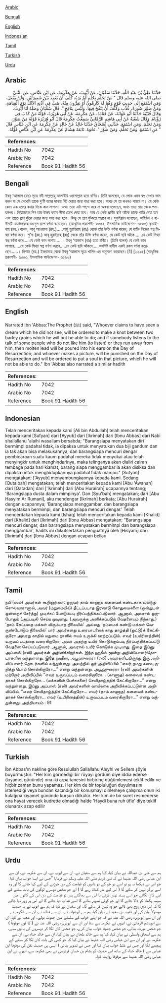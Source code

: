 [Arabic](#arabic)

[Bengali](#bengali)

[English](#english)

[Indonesian](#indonesian)

[Tamil](#tamil)

[Turkish](#turkish)

[Urdu](#urdu)

## Arabic


<div dir="rtl" lang="ar" style={{fontSize:'larger',backgroundColor:'#f8f9fa',padding:20}}>
حَدَّثَنَا عَلِيُّ بْنُ عَبْدِ اللَّهِ، حَدَّثَنَا سُفْيَانُ، عَنْ أَيُّوبَ، عَنْ عِكْرِمَةَ، عَنِ ابْنِ عَبَّاسٍ، عَنِ النَّبِيِّ صلى الله عليه وسلم قَالَ ‏"‏ مَنْ تَحَلَّمَ بِحُلُمٍ لَمْ يَرَهُ، كُلِّفَ أَنْ يَعْقِدَ بَيْنَ شَعِيرَتَيْنِ، وَلَنْ يَفْعَلَ، وَمَنِ اسْتَمَعَ إِلَى حَدِيثِ قَوْمٍ وَهُمْ لَهُ كَارِهُونَ أَوْ يَفِرُّونَ مِنْهُ، صُبَّ فِي أُذُنِهِ الآنُكُ يَوْمَ الْقِيَامَةِ، وَمَنْ صَوَّرَ صُورَةً، عُذِّبِ وَكُلِّفَ أَنْ يَنْفُخَ فِيهَا، وَلَيْسَ بِنَافِخٍ ‏"‏‏.‏ قَالَ سُفْيَانُ وَصَلَهُ لَنَا أَيُّوبُ‏.‏ وَقَالَ قُتَيْبَةُ حَدَّثَنَا أَبُو عَوَانَةَ، عَنْ قَتَادَةَ، عَنْ عِكْرِمَةَ، عَنْ أَبِي هُرَيْرَةَ، قَوْلَهُ مَنْ كَذَبَ فِي رُؤْيَاهُ‏.‏ وَقَالَ شُعْبَةُ عَنْ أَبِي هَاشِمٍ الرُّمَّانِيِّ سَمِعْتُ عِكْرِمَةَ قَالَ أَبُو هُرَيْرَةَ قَوْلَهُ مَنْ صَوَّرَ، وَمَنْ تَحَلَّمَ، وَمَنِ اسْتَمَعَ‏.‏ حَدَّثَنِي إِسْحَاقُ حَدَّثَنَا خَالِدٌ عَنْ خَالِدٍ عَنْ عِكْرِمَةَ عَنِ ابْنِ عَبَّاسٍ قَالَ ‏"‏ مَنِ اسْتَمَعَ، وَمَنْ تَحَلَّمَ، وَمَنْ صَوَّرَ ‏"‏‏.‏ نَحْوَهُ‏.‏ تَابَعَهُ هِشَامٌ عَنْ عِكْرِمَةَ عَنِ ابْنِ عَبَّاسٍ قَوْلَهُ‏.‏
</div>
<div style={{backgroundColor:'#f8f9fa',padding:20, marginBottom: 10}}><table> <thead> <tr> <th>References:</th> <th></th> </tr> </thead> <tbody><tr><td>Hadith No</td><td>7042</td></tr><tr><td>Arabic No</td><td>7042</td></tr><tr><td>Reference</td><td>Book 91 Hadith 56</td></tr></tbody></table></div>

## Bengali


<div dir="ltr" lang="bn" style={{fontSize:'larger',backgroundColor:'#f8f9fa',padding:20}}>
ইবনু ‘আব্বাস (রাঃ) সূত্রে নবী সাল্লাল্লাহু আলাইহি ওয়াসাল্লাম হতে বর্ণিত। তিনি বলেছেন, যে লোক এমন স্বপ্ন দেখার ভান করল যা সে দেখেনি তাকে দু’টি যবের দানায় গিট দেয়ার জন্য বাধ্য করা হবে। অথচ সে তা কখনও পারবে না। যে কেউ কোন এক দলের কথার দিকে কান লাগাল। অথচ তারা এটা পছন্দ করে না অথবা বলেছেন, অথচ তারা তার থেকে পলায়নপর। কিয়ামতের দিন তার উভয় কানে সীসা ঢেলে দেয়া হবে। আর যে কেউ প্রাণীর ছবি আঁকে তাকে শাস্তি দেয়া হবে এবং তাতে প্রাণ ফুঁকে দেয়ার জন্য বাধ্য করা হবে। কিন্তু সে প্রাণ ফুঁকতে পারবে না। সুফ্ইয়ান বলেছেন, আইউব এ হাদীসটি আমাদেরকে মওসুল রূপে বর্ণনা করেছেন। (আধুনিক প্রকাশনী- ৬৫৫২, ইসলামিক ফাউন্ডেশন- ৬৫৬৫) কুতাইবাহ (রহ.) বলেন, আবূ আওয়ানা (রহ.).....আবূ হুরাইরাহ (রাঃ) থেকে তাঁর উক্তি বর্ণনা করেন, যে ব্যক্তি নিজের স্বপ্ন মিথ্যা বর্ণনা করে। শু’বা (রহ.) আবূ হুরাইরাহ (রাঃ) থেকে তাঁর উক্তি বর্ণনা করেন, যে কেউ ছবি আঁকে......যে কেউ মিথ্যা স্বপ্ন বর্ণনা করে.....যে কেউ কান লাগায়.....। ইবনু ‘আব্বাস (রাঃ) হতে বর্ণিত। (তিনি বলেন) যে কেউ কান লাগাবে.....যে কেউ মিথ্যা স্বপ্ন বর্ণনা করবে.....যে কেউ ছবি আঁকবে.....অবশিষ্ট হাদীস একই রকম বর্ণনা করেছেন......। হিশাম (রহ.) ইকরামাহ থেকে ইবনু ‘আব্বাস সূত্রে খালিদ এর অনুসরণ করেছেন।[1] [২২২৫] (আধুনিক প্রকাশনী- ৬৫৫৩, ইসলামিক ফাউন্ডেশন- ৬৫৬৬)
</div>
<div style={{backgroundColor:'#f8f9fa',padding:20, marginBottom: 10}}><table> <thead> <tr> <th>References:</th> <th></th> </tr> </thead> <tbody><tr><td>Hadith No</td><td>7042</td></tr><tr><td>Arabic No</td><td>7042</td></tr><tr><td>Reference</td><td>Book 91 Hadith 56</td></tr></tbody></table></div>

## English


<div dir="ltr" lang="en" style={{fontSize:'larger',backgroundColor:'#f8f9fa',padding:20}}>
Narrated Ibn 'Abbas:The Prophet (ﷺ) said, "Whoever claims to have seen a dream which he did not see, will be ordered to make a knot between two barley grains which he will not be able to do; and if somebody listens to the talk of some people who do not like him (to listen) or they run away from him, then molten lead will be poured into his ears on the Day of Resurrection; and whoever makes a picture, will be punished on the Day of Resurrection and will be ordered to put a soul in that picture, which he will not be able to do." Ibn 'Abbas also narrated a similar hadith
</div>
<div style={{backgroundColor:'#f8f9fa',padding:20, marginBottom: 10}}><table> <thead> <tr> <th>References:</th> <th></th> </tr> </thead> <tbody><tr><td>Hadith No</td><td>7042</td></tr><tr><td>Arabic No</td><td>7042</td></tr><tr><td>Reference</td><td>Book 91 Hadith 56</td></tr></tbody></table></div>

## Indonesian


<div dir="ltr" lang="id" style={{fontSize:'larger',backgroundColor:'#f8f9fa',padding:20}}>
Telah menceritakan kepada kami [Ali bin Abdullah] telah menceritakan kepada kami [Sufyan] dari [Ayyub] dari [Ikrimah] dari [Ibnu Abbas] dari Nabi shallallahu 'alaihi wasallam bersabda; "Barangsiapa menyatakan diri bermimpi padahal tidak, ia dipaksa untuk menyatukan dua biji gandum dan ia tak akan bisa melakukannya, dan barangsiapa mencuri dengar pembicaraan suatu kaum padahal mereka tidak menyukai atau telah menyingkir untuk menghindarinya, maka telinganya akan dialiri cairan tembaga pada hari kiamat, barang siapa menggambar ia akan disiksa dan dipaksa untuk menghidupkannya padahal tidak mampu." [Sufyan] mengatakan; ['Ayyub] menyambungkannya kepada kami. Sedang [Qutaibah] mengatakan; telah menceritakan kepada kami [Abu 'Awanah] dari [Qatadah] dari ['Ikrimah] dari [Abu Hurairah] ucapannya tentang; 'Barangsiapa dusta dalam mimpinya'. Dan [Syu'bah] mengatakan; dari [Abu Hasyim Ar Rumani], aku mendengar [Ikrimah] berkata; [Abu Hurairah] dengan ucapannya; 'Barangsiapa menggambar, dan barangsiapa menyatakan bermimpi, dan barangsiapa mencuri dengar.' Telah menceritakan kepada kami [Ishaq] telah menceritakan kepada kami [Khalid] dari [Khalid] dari [Ikrimah] dari [Ibnu Abbas] mengatakan; "Barangsiapa mencuri dengar, dan barangsiapa menyatakan bermimpi dan barangsiapa menggambar', hadits ini diikutsertakan penguatnya oleh [Hisyam] dari [Ikrimah] dari [Ibnu Abbas] dengan ucapan beliau
</div>
<div style={{backgroundColor:'#f8f9fa',padding:20, marginBottom: 10}}><table> <thead> <tr> <th>References:</th> <th></th> </tr> </thead> <tbody><tr><td>Hadith No</td><td>7042</td></tr><tr><td>Arabic No</td><td>7042</td></tr><tr><td>Reference</td><td>Book 91 Hadith 56</td></tr></tbody></table></div>

## Tamil


<div dir="ltr" lang="ta" style={{fontSize:'larger',backgroundColor:'#f8f9fa',padding:20}}>
நபி (ஸல்) அவர்கள் கூறினார்கள்: ஒருவர் தாம் காணாத கனவைக் கண்டதாக வலிந்து சொல்வாரானால், அவர் (மறுமையில்) தீட்டப்படாத இரண்டு கோதுமைகளை (ஒன்றுடன் ஒன்றைச் சேர்த்து) முடிச்சுப் போடும்படி நிர்ப்பந்திக்கப்படுவார். ஆனால், அவரால் ஒருபோதும் (அப்படிச்) செய்ய முடியாது. (அவருக்கு அளிக்கப்படும் வேதனையும் நிற்காது.) ‘தாம் கேட்பதை மக்கள் விரும்பாத நிலையில்’ அல்லது ‘தம்மைக் கண்டு மக்கள் வெருண்டோடும் நிலையில்’ யார் அவர்களது உரையாடலைக் காது தாழ்த்தி (ஒட்டு)க் கேட்கிறாரோ அவரது காதில் மறுமை நாளில் ஈயம் உருக்கி ஊற்றப்படும். எவர் (உயிரினத்தின்) உருவப் படத்தை வரைகிறாரோ, அவர் அதற்கு உயிர் கொடுக்கும்படி நிர்ப்பந்திக்கப்பட்டு வேதனை செய்யப்படுவார். ஆனால், அவரால் உயிர் கொடுக்க முடியாது. இதை இப்னு அப்பாஸ் (ரலி) அவர்கள் அறிவிக்கிறார்கள். இந்த ஹதீஸ் மூன்று அறிவிப்பாளர்தொடர்களில் வந்துள்ளது. இதே ஹதீஸ், அபூஹுரைரா (ரலி) அவர்களிடமிருந்து இரு அறிவிப்பாளர் தொடர்களில் வந்துள்ளது. அவற்றில் ஓர் அறிவிப்பில் “எவர் தமது கனவு குறித்து பொய் சொல்கிறாரோ...” என்று வந்துள்ளது. அபூஹுரைரா (ரலி) அவர்களின் மற்றோர் அறிவிப்பில் “எவர் உருவப்படம் வரைகிறாரோ... (காணாத) கனவைக் கண்டதாகச் சொல்கிறரோ... (மக்களின் பேச்சுகளை) செவிதாழ்த்திக் கேட்கிறாரோ...” என்று வந்துள்ளது. இப்னு அப்பாஸ் (ரலி) அவர்களின் வாயிலாக அறிவிக்கப்பட்டுள்ள அறிவிப்பில், “எவர் செவிதாழ்த்திக் கேட்கிறாரோ... எவர் (தாம் காணாத) கனவைக் கண்டதாகச் சொல்கிறாரோ... எவர் (உயிரினத்தின்) உருவப்படம் வரைகிறாரோ...” என்று வந்துள்ளது. அத்தியாயம் : 91
</div>
<div style={{backgroundColor:'#f8f9fa',padding:20, marginBottom: 10}}><table> <thead> <tr> <th>References:</th> <th></th> </tr> </thead> <tbody><tr><td>Hadith No</td><td>7042</td></tr><tr><td>Arabic No</td><td>7042</td></tr><tr><td>Reference</td><td>Book 91 Hadith 56</td></tr></tbody></table></div>

## Turkish


<div dir="ltr" lang="tr" style={{fontSize:'larger',backgroundColor:'#f8f9fa',padding:20}}>
İbn Abbas'ın nakline göre Resulullah Sallallahu Aleyhi ve Sellem şöyle buyurmuştur: "Her kim görmediği bir rüyayı gördüm diye iddia ederse (kıyamet gününde) ona iki arpa tanesini birbirine düğümlemesi teklif edilir ve hiçbir zaman bunu yapamaz. Her kim de bir topluluğun duyulmasını istemediği veya bundan kaçındığı bir konuşmayı dinlemeye çalışırsa onun iki kulağına kıyamet gününde kurşun dökülür. Her kim de bir suret resmederse ona hayat verecek kudrette olmadığı halde 'Haydi buna ruh üfle' diye teklif olunarak azap edilir
</div>
<div style={{backgroundColor:'#f8f9fa',padding:20, marginBottom: 10}}><table> <thead> <tr> <th>References:</th> <th></th> </tr> </thead> <tbody><tr><td>Hadith No</td><td>7042</td></tr><tr><td>Arabic No</td><td>7042</td></tr><tr><td>Reference</td><td>Book 91 Hadith 56</td></tr></tbody></table></div>

## Urdu


<div dir="rtl" lang="ur" style={{fontSize:'larger',backgroundColor:'#f8f9fa',padding:20}}>
ہم سے علی بن عبداللہ نے بیان کیا، کہا ہم سے سفیان نے، ان سے ایوب نے، ان سے عکرمہ نے، ان سے ابن عباس رضی اللہ عنہما نے کہ نبی کریم صلی اللہ علیہ وسلم نے فرمایا ”جس نے ایسا خواب بیان کیا جو اس نے دیکھا نہ ہو تو اسے دو جَو کے دو دانوں کو قیامت کے دن جوڑنے کے لیے کہا جائے گا اور وہ اسے ہرگز نہیں کر سکے گا ( اس لیے مار کھاتا رہے گا ) اور جو شخص دوسرے لوگوں کی بات سننے کے لیے کان لگائے جو اسے پسند نہیں کرتے یا اس سے بھاگتے ہیں تو قیامت کے دن اس کے کانوں میں سیسہ پگھلا کر ڈالا جائے گا اور جو کوئی تصویر بنائے گا اسے عذاب دیا جائے گا اور اس پر زور دیا جائے گا کہ اس میں روح بھی ڈالے جو وہ نہیں کر سکے گا۔ اور سفیان نے کہا کہ ہم سے ایوب نے یہ حدیث موصولاً بیان کی اور قتیبہ بن سعید نے بیان کیا، ہم سے ابوعوانہ نے، ان سے قتادہ نے، ان سے عکرمہ نے اور ان سے ابوہریرہ رضی اللہ عنہ نے کہ جو اپنے خواب کے سلسلے میں جھوٹ بولے۔ اور شعبہ نے کہا، ان سے ابوہاشم الرمانی نے، انہوں نے عکرمہ سے سنا اور ان سے ابوہریرہ رضی اللہ عنہ نے ( کا قول موقوفاً ) جو شخص مورت بنائے، جو شخص جھوٹا خواب بیان کرے، جو شخص کان لگا کر دوسروں کی باتیں سنے۔ ہم سے اسحاق واسطی نے بیان کیا، کہا ہم سے خالد طحان نے بیان کیا، ان سے خالد حذاء نے، ان سے عکرمہ نے اور ان سے ابن عباس رضی اللہ عنہما نے بیان کیا کہ جو کسی کی بات کان لگا کر سننے کے پیچھے لگا اور جس نے غلط خواب بیان کیا اور جس نے تصویر بنائی ( ایسی ہی حدیث نقل کی موقوفاً ابن عباس سے ) خالد حذاء کے ساتھ اس حدیث کو ہشام بن حسان فردوسی نے بھی عکرمہ سے، انہوں نے ابن عباس رضی اللہ عنہما سے موقوفاً روایت کیا۔
</div>
<div style={{backgroundColor:'#f8f9fa',padding:20, marginBottom: 10}}><table> <thead> <tr> <th>References:</th> <th></th> </tr> </thead> <tbody><tr><td>Hadith No</td><td>7042</td></tr><tr><td>Arabic No</td><td>7042</td></tr><tr><td>Reference</td><td>Book 91 Hadith 56</td></tr></tbody></table></div>
